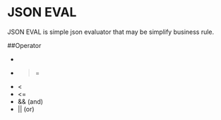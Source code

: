 # JSON EVAL 
JSON EVAL is simple json evaluator that may be simplify business rule. 

##Operator 
* >
* >=
* <
* <= 
* && (and)
* || (or)
